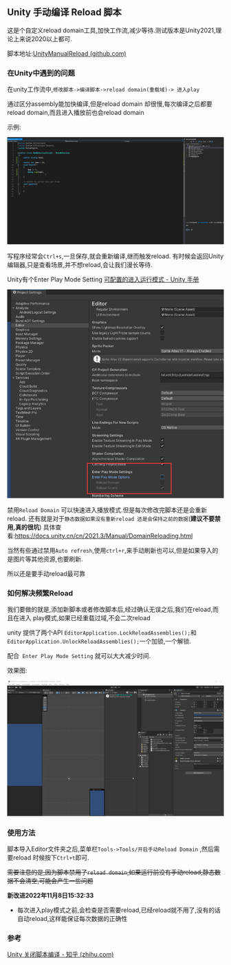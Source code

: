 ## Unity 手动编译 Reload 脚本

这是个自定义reload domain工具,加快工作流,减少等待.测试版本是Unity2021,理论上来说2020以上都可.

脚本地址:[UnityManualReload (github.com)](https://github.com/ZeroUltra/UnityManualReload/blob/main/ScriptCompileReloadTools.cs)

### 在Unity中遇到的问题

在unity工作流中,`修改脚本->编译脚本->reload domain(重载域)-> 进入play`

通过区分assembly能加快编译,但是reload domain 却很慢,每次编译之后都要reload domain,而且进入播放前也会reload domain

示例:

![0](https://raw.githubusercontent.com/ZeroUltra/MediaLibrary/main/Imgs/202211052102596.gif)

写程序经常会`Ctrl+s`,一旦保存,就会重新编译,继而触发reload. 有时候会返回Unity编辑器,只是查看场景,并不想reload,会让我们漫长等待.

Unity有个Enter Play Mode Setting  [可配置的进入运行模式 - Unity 手册](https://docs.unity.cn/cn/2021.3/Manual/ConfigurableEnterPlayMode.html)

![image-20221105210343196](https://raw.githubusercontent.com/ZeroUltra/MediaLibrary/main/Imgs/202211052103211.png)

禁用`Reload Domain` 可以快速进入播放模式.但是每次修改完脚本还是会重新reload. 还有就是对于`静态数据如果没有重新reload 还是会保持之前的数据`(**建议不要禁用,真的很坑**) 具体查看:https://docs.unity.cn/cn/2021.3/Manual/DomainReloading.html

当然有些通过禁用`Auto refresh`,使用`ctrl+r`,来手动刷新也可以,但是如果导入的是图片等其他资源,也要刷新.

所以还是要手动reload最可靠

### 如何解决频繁Reload

我们要做的就是,添加新脚本或者修改脚本后,经过确认无误之后,我们在reload,而且在进入 play模式,如果已经重载过域,不会二次reload

unity 提供了两个API `EditorApplication.LockReloadAssemblies();`和` EditorApplication.UnlockReloadAssemblies();`一个加锁,一个解锁.

配合` Enter Play Mode Setting` 就可以大大减少时间.

效果图:

![111](https://raw.githubusercontent.com/ZeroUltra/MediaLibrary/main/Imgs/202211052126333.gif)



### 使用方法

脚本导入Editor文件夹之后,菜单栏`Tools->Tools/开启手动Reload Domain`  ,然后需要reload 时候按下`Ctrl+t`即可.

~~需要注意的是,因为脚本禁用了`reload domain`,如果运行前没有手动reload,静态数据不会清空,可能会产生一些问题~~

**新改进2022年11月8日15:32:33**

* 每次进入play模式之前,会检查是否需要reload,已经reload就不用了,没有的话自动reload,这样能保证每次数据的正确性

### 参考

[Unity 关闭脚本编译 - 知乎 (zhihu.com)](https://zhuanlan.zhihu.com/p/441996008)